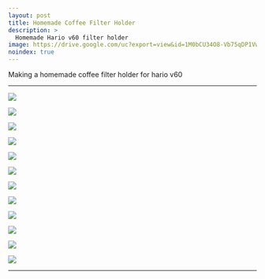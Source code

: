 ```yaml
---
layout: post
title: Homemade Coffee Filter Holder
description: >
  Homemade Hario v60 filter holder 
image: https://drive.google.com/uc?export=view&id=1M0bCU34O8-Vb75qDP1VwTK1q9bl4I6CN
noindex: true
---
```


Making a homemade coffee filter holder for hario v60

* * *

![](https://drive.google.com/uc?export=view&id=1P-kz-O_DUJLvNsKEi-GRathjd8dajzLx)

![](https://drive.google.com/uc?export=view&id=1S5rphvtcsJj_MuQ_5WV02QOclQwIOPpf)

![](https://drive.google.com/uc?export=view&id=1N0eVBBepRfO3usr-oTT_u4okSJtq9oNn)

![](https://drive.google.com/uc?export=view&id=1ST-jUCYFSjngdK9_QTvUrg3kSUF68oUY)

![](https://drive.google.com/uc?export=view&id=1YgSgvznHyZAoNQMWI8Sl0UyCbY0YXBxk)

![](https://drive.google.com/uc?export=view&id=1rAHQM6PIxPz5JkWcy5vvh9plrSFQKeiv)

![](https://drive.google.com/uc?export=view&id=1dBM5v5-N-dR4blAaK22Lr2vGv6AoiQ4P)

![](https://drive.google.com/uc?export=view&id=1OHgHyIjhHLfvyNHAzimcP7jazIGdBK5m)

![](https://drive.google.com/uc?export=view&id=1M0bCU34O8-Vb75qDP1VwTK1q9bl4I6CN)

![](https://drive.google.com/uc?export=view&id=1x_QYN7AXKdWCMpsdliJO8QD0imxQnoJo)

![](https://drive.google.com/uc?export=view&id=17jc3SuenuBQUumjS0b9wc2Ymm8ZNBpSD)

![](https://drive.google.com/uc?export=view&id=1GgVzOqf2OxlmBZzDIIABRZeGQuJQET9_)

* * * 

